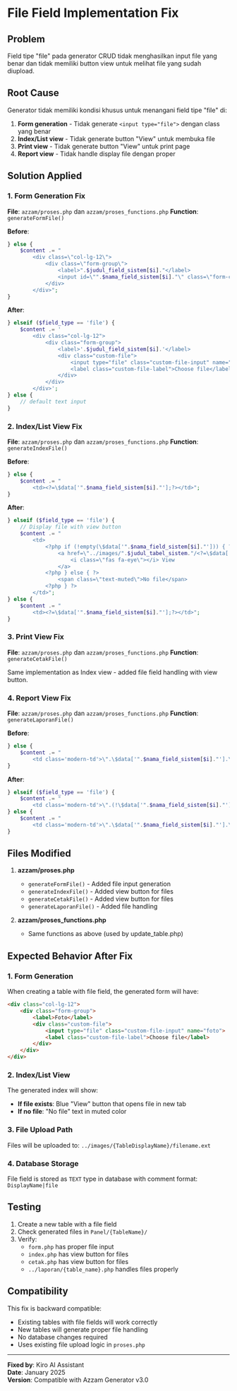 # File Field Implementation Fix

## Problem
Field tipe "file" pada generator CRUD tidak menghasilkan input file yang benar dan tidak memiliki button view untuk melihat file yang sudah diupload.

## Root Cause
Generator tidak memiliki kondisi khusus untuk menangani field tipe "file" di:
1. **Form generation** - Tidak generate `<input type="file">` dengan class yang benar
2. **Index/List view** - Tidak generate button "View" untuk membuka file
3. **Print view** - Tidak generate button "View" untuk print page
4. **Report view** - Tidak handle display file dengan proper

## Solution Applied

### 1. Form Generation Fix
**File**: `azzam/proses.php` dan `azzam/proses_functions.php`
**Function**: `generateFormFile()`

**Before**:
```php
} else {
    $content .= "
        <div class=\"col-lg-12\">
            <div class=\"form-group\">
                <label>".$judul_field_sistem[$i]."</label>
                <input id=\"".$nama_field_sistem[$i]."\" class=\"form-control\" type=\"text\" name=\"".$nama_field_sistem[$i]."\" value=\"<?=\$data['".$nama_field_sistem[$i]."'];?>\" required>
            </div>
        </div>";
}
```

**After**:
```php
} elseif ($field_type == 'file') {
    $content .= '
        <div class="col-lg-12">
            <div class="form-group">
                <label>'.$judul_field_sistem[$i].'</label>
                <div class="custom-file">
                    <input type="file" class="custom-file-input" name="'.$nama_field_sistem[$i].'">
                    <label class="custom-file-label">Choose file</label>
                </div>								
            </div>
        </div>';
} else {
    // default text input
}
```

### 2. Index/List View Fix
**File**: `azzam/proses.php` dan `azzam/proses_functions.php`
**Function**: `generateIndexFile()`

**Before**:
```php
} else {
    $content .= "
        <td><?=\$data['".$nama_field_sistem[$i]."'];?></td>";
}
```

**After**:
```php
} elseif ($field_type == 'file') {
    // Display file with view button
    $content .= "
        <td>
            <?php if (!empty(\$data['".$nama_field_sistem[$i]."'])) { ?>
                <a href=\"../images/".$judul_tabel_sistem."/<?=\$data['".$nama_field_sistem[$i]."'];?>\" target=\"_blank\" class=\"btn btn-sm btn-info has-ripple\">
                    <i class=\"fas fa-eye\"></i> View
                </a>
            <?php } else { ?>
                <span class=\"text-muted\">No file</span>
            <?php } ?>
        </td>";
} else {
    $content .= "
        <td><?=\$data['".$nama_field_sistem[$i]."'];?></td>";
}
```

### 3. Print View Fix
**File**: `azzam/proses.php` dan `azzam/proses_functions.php`
**Function**: `generateCetakFile()`

Same implementation as Index view - added file field handling with view button.

### 4. Report View Fix
**File**: `azzam/proses.php` dan `azzam/proses_functions.php`
**Function**: `generateLaporanFile()`

**Before**:
```php
} else {
    $content .= "
        <td class='modern-td'>\".\$data['".$nama_field_sistem[$i]."'].\"|</td>";
}
```

**After**:
```php
} elseif ($field_type == 'file') {
    $content .= "
        <td class='modern-td'>\".(!\$data['".$nama_field_sistem[$i]."'] ? 'No file' : \$data['".$nama_field_sistem[$i]."']).\"|</td>";
} else {
    $content .= "
        <td class='modern-td'>\".\$data['".$nama_field_sistem[$i]."'].\"|</td>";
}
```

## Files Modified

1. **azzam/proses.php**
   - `generateFormFile()` - Added file input generation
   - `generateIndexFile()` - Added view button for files
   - `generateCetakFile()` - Added view button for files
   - `generateLaporanFile()` - Added file handling

2. **azzam/proses_functions.php**
   - Same functions as above (used by update_table.php)

## Expected Behavior After Fix

### 1. Form Generation
When creating a table with file field, the generated form will have:
```html
<div class="col-lg-12">
    <div class="form-group">
        <label>Foto</label>
        <div class="custom-file">
            <input type="file" class="custom-file-input" name="foto">
            <label class="custom-file-label">Choose file</label>
        </div>
    </div>
</div>
```

### 2. Index/List View
The generated index will show:
- **If file exists**: Blue "View" button that opens file in new tab
- **If no file**: "No file" text in muted color

### 3. File Upload Path
Files will be uploaded to: `../images/{TableDisplayName}/filename.ext`

### 4. Database Storage
File field is stored as `TEXT` type in database with comment format: `DisplayName|file`

## Testing

1. Create a new table with a file field
2. Check generated files in `Panel/{TableName}/`
3. Verify:
   - `form.php` has proper file input
   - `index.php` has view button for files
   - `cetak.php` has view button for files
   - `../laporan/{table_name}.php` handles files properly

## Compatibility

This fix is backward compatible:
- Existing tables with file fields will work correctly
- New tables will generate proper file handling
- No database changes required
- Uses existing file upload logic in `proses.php`

---

**Fixed by**: Kiro AI Assistant  
**Date**: January 2025  
**Version**: Compatible with Azzam Generator v3.0